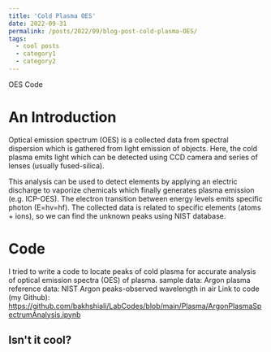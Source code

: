 ```yaml
---
title: 'Cold Plasma OES'
date: 2022-09-31
permalink: /posts/2022/09/blog-post-cold-plasma-OES/
tags:
  - cool posts
  - category1
  - category2
---
```


OES Code

An Introduction
======
Optical emission spectrum (OES) is a collected data from spectral dispersion 
which is gathered from light emission of objects. Here, the cold plasma emits 
light which can be detected using CCD camera and series of lenses 
(usually fused-silica).  

This analysis can be used to detect elements by applying an electric discharge 
to vaporize chemicals which finally generates plasma emission (e.g. ICP-OES). 
The electron transition between energy levels emits specific photon (E=hv=hf).
The collected data is related to specific elements (atoms + ions), so we can 
find the unknown peaks using NIST database.

Code
======
I tried to write a code to locate peaks of cold plasma for accurate analysis of 
optical emission spectra (OES) of plasma.
sample data: Argon plasma reference data: NIST Argon peaks-observed wavelength 
in air
Link to code (my Github):
https://github.com/bakhshiali/LabCodes/blob/main/Plasma/ArgonPlasmaSpectrumAnalysis.ipynb

Isn't it cool?
------

